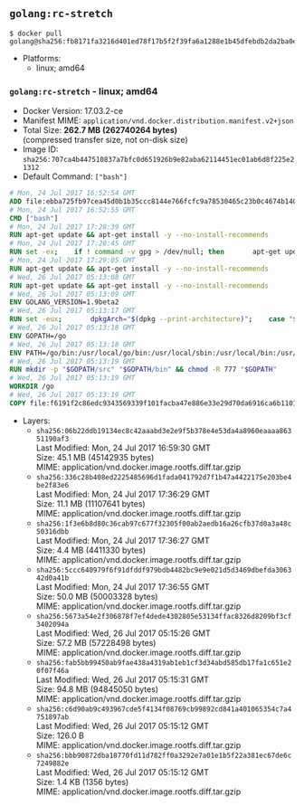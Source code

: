 ## `golang:rc-stretch`

```console
$ docker pull golang@sha256:fb8171fa3216d401ed78f17b5f2f39fa6a1288e1b45dfebdb2da2ba0e8a76b66
```

-	Platforms:
	-	linux; amd64

### `golang:rc-stretch` - linux; amd64

-	Docker Version: 17.03.2-ce
-	Manifest MIME: `application/vnd.docker.distribution.manifest.v2+json`
-	Total Size: **262.7 MB (262740264 bytes)**  
	(compressed transfer size, not on-disk size)
-	Image ID: `sha256:707ca4b447510837a7bfc0d651926b9e82aba62114451ec01ab6d8f225e21312`
-	Default Command: `["bash"]`

```dockerfile
# Mon, 24 Jul 2017 16:52:54 GMT
ADD file:ebba725fb97cea45d0b1b35ccc8144e766fcfc9a78530465c23b0c4674b14042 in / 
# Mon, 24 Jul 2017 16:52:55 GMT
CMD ["bash"]
# Mon, 24 Jul 2017 17:28:39 GMT
RUN apt-get update && apt-get install -y --no-install-recommends 		ca-certificates 		curl 		wget 	&& rm -rf /var/lib/apt/lists/*
# Mon, 24 Jul 2017 17:28:45 GMT
RUN set -ex; 	if ! command -v gpg > /dev/null; then 		apt-get update; 		apt-get install -y --no-install-recommends 			gnupg2 			dirmngr 		; 		rm -rf /var/lib/apt/lists/*; 	fi
# Mon, 24 Jul 2017 17:29:05 GMT
RUN apt-get update && apt-get install -y --no-install-recommends 		bzr 		git 		mercurial 		openssh-client 		subversion 				procps 	&& rm -rf /var/lib/apt/lists/*
# Wed, 26 Jul 2017 05:13:08 GMT
RUN apt-get update && apt-get install -y --no-install-recommends 		g++ 		gcc 		libc6-dev 		make 		pkg-config 	&& rm -rf /var/lib/apt/lists/*
# Wed, 26 Jul 2017 05:13:09 GMT
ENV GOLANG_VERSION=1.9beta2
# Wed, 26 Jul 2017 05:13:17 GMT
RUN set -eux; 		dpkgArch="$(dpkg --print-architecture)"; 	case "${dpkgArch##*-}" in 		amd64) goRelArch='linux-amd64'; goRelSha256='023f778f063d2234e7c95f572a92298b307807693f7e045a88c90ecd7a08f29d' ;; 		armhf) goRelArch='linux-armv6l'; goRelSha256='4be3d357c7a6ccd51c2fb89efbe32da3fa1d209f105f146429a7ea2c015e64dc' ;; 		arm64) goRelArch='linux-arm64'; goRelSha256='4e60b704f04441ad97b5a7c660a680225abd59b33b9044731066f2f91c18ddba' ;; 		i386) goRelArch='linux-386'; goRelSha256='b06f1ef695560d687c94ebd83a0c2f6d1adfa37121ddd14d361816eaa2f00d44' ;; 		ppc64el) goRelArch='linux-ppc64le'; goRelSha256='52aad09c7b858a02d3de72ea971b656da698ef8be2647277d751b2210d9d1419' ;; 		s390x) goRelArch='linux-s390x'; goRelSha256='c8166dfb2af4290acffb9382ca3a5723e8b400c718cb634614c3248740c2067f' ;; 		*) goRelArch='src'; goRelSha256='4ca11b29e9c3b2ef1db837a80bc3a54a6ba392dc3f7447cb99972f9c96daa8c3'; 			echo >&2; echo >&2 "warning: current architecture ($dpkgArch) does not have a corresponding Go binary release; will be building from source"; echo >&2 ;; 	esac; 		url="https://golang.org/dl/go${GOLANG_VERSION}.${goRelArch}.tar.gz"; 	wget -O go.tgz "$url"; 	echo "${goRelSha256} *go.tgz" | sha256sum -c -; 	tar -C /usr/local -xzf go.tgz; 	rm go.tgz; 		if [ "$goRelArch" = 'src' ]; then 		echo >&2; 		echo >&2 'error: UNIMPLEMENTED'; 		echo >&2 'TODO install golang-any from jessie-backports for GOROOT_BOOTSTRAP (and uninstall after build)'; 		echo >&2; 		exit 1; 	fi; 		export PATH="/usr/local/go/bin:$PATH"; 	go version
# Wed, 26 Jul 2017 05:13:18 GMT
ENV GOPATH=/go
# Wed, 26 Jul 2017 05:13:18 GMT
ENV PATH=/go/bin:/usr/local/go/bin:/usr/local/sbin:/usr/local/bin:/usr/sbin:/usr/bin:/sbin:/bin
# Wed, 26 Jul 2017 05:13:19 GMT
RUN mkdir -p "$GOPATH/src" "$GOPATH/bin" && chmod -R 777 "$GOPATH"
# Wed, 26 Jul 2017 05:13:19 GMT
WORKDIR /go
# Wed, 26 Jul 2017 05:13:19 GMT
COPY file:f6191f2c86edc9343569339f101facba47e886e33e29d70da6916ca6b1101a53 in /usr/local/bin/ 
```

-	Layers:
	-	`sha256:06b22ddb19134ec8c42aaabd3e2e9f5b378e4e53da4a8960eaaaa86351190af3`  
		Last Modified: Mon, 24 Jul 2017 16:59:30 GMT  
		Size: 45.1 MB (45142935 bytes)  
		MIME: application/vnd.docker.image.rootfs.diff.tar.gzip
	-	`sha256:336c28b408ed2225485696d1fada041792d7f1b47a4422175e203be4be2f83e6`  
		Last Modified: Mon, 24 Jul 2017 17:36:29 GMT  
		Size: 11.1 MB (11107641 bytes)  
		MIME: application/vnd.docker.image.rootfs.diff.tar.gzip
	-	`sha256:1f3e6b8d80c36cab97c677f32305f00ab2aedb16a26cfb37d0a3a48c50316dbb`  
		Last Modified: Mon, 24 Jul 2017 17:36:27 GMT  
		Size: 4.4 MB (4411330 bytes)  
		MIME: application/vnd.docker.image.rootfs.diff.tar.gzip
	-	`sha256:5ccc640979f6f91dfddf979bdb4482bc9e9e021d5d3469dbefda306342d0a41b`  
		Last Modified: Mon, 24 Jul 2017 17:36:55 GMT  
		Size: 50.0 MB (50003328 bytes)  
		MIME: application/vnd.docker.image.rootfs.diff.tar.gzip
	-	`sha256:5673a54e2f306878f7ef4dede4302805e53134ffac8326d8209bf3cf3402094a`  
		Last Modified: Wed, 26 Jul 2017 05:15:26 GMT  
		Size: 57.2 MB (57228498 bytes)  
		MIME: application/vnd.docker.image.rootfs.diff.tar.gzip
	-	`sha256:fab5bb99450ab9fae438a4319ab1eb1cf3d34abd585db17fa1c651e20f07f46a`  
		Last Modified: Wed, 26 Jul 2017 05:15:31 GMT  
		Size: 94.8 MB (94845050 bytes)  
		MIME: application/vnd.docker.image.rootfs.diff.tar.gzip
	-	`sha256:c6d90ab9c493967cde5f4134f08769cb99892cd841a401065354c7a4751897ab`  
		Last Modified: Wed, 26 Jul 2017 05:15:12 GMT  
		Size: 126.0 B  
		MIME: application/vnd.docker.image.rootfs.diff.tar.gzip
	-	`sha256:bbb90872dba18770fd11d782ff0a3292e7a01e1b5f22a381ec67de6c7249882e`  
		Last Modified: Wed, 26 Jul 2017 05:15:12 GMT  
		Size: 1.4 KB (1356 bytes)  
		MIME: application/vnd.docker.image.rootfs.diff.tar.gzip
